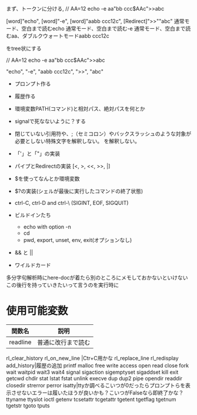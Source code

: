 

まず、トークンに分ける,
// AA=12
echo -e aa"bb  ccc$AAc">>abc

[word]"echo", [word]"-e", [word]"aabb  ccc12c", [Redirect]">>""abc"
通常モード、空白まで読むecho
通常モード、空白まで読む-e
通常モード、空白まで読むaa、ダブルクウォートモードaabb  ccc12c

をtree状にする

// AA=12
echo -e aa"bb  ccc$AAc">>abc

"echo", "-e", "aabb  ccc12c", ">>", "abc"



- プロンプト作る
- 履歴作る
- 環境変数PATH(コマンド)と相対パス、絶対パスを何とか
- signalで死なないように？する

- 閉じていない引用符や、;（セミコロン）やバックスラッシュのような対象が必要としない特殊文字を解釈しない。
を解釈しない。

- 「'」と「"」の実装

- パイプとRedirectの実装 [<, >, <<, >>, |]

- $を使ってなんとか環境変数

- $?の実装(シェルが最後に実行したコマンドの終了状態)

- ctrl-C, ctrl-D and ctrl-\ (SIGINT, EOF, SIGQUIT)

- ビルドインたち
  - echo with option -n
  - cd
  - pwd, export, unset, env, exit(オプションなし)

- && と || 
- ワイルドカード

多分字句解析時にhere-docが着たら別のところにメモしておかないといけない
この後行を持っていきたいって言うのを実行時に

# 使用可能変数
関数名|説明
----|----
readline |普通に改行まで読む
rl_clear_history
rl_on_new_line |Ctr+C用かな
rl_replace_line
rl_redisplay
add_history|履歴の追加
printf
malloc
free
write
access
open
read
close
fork
wait
waitpid
wait3
wait4
signal
sigaction
sigemptyset
sigaddset
kill
exit
getcwd
chdir
stat
lstat
fstat
unlink
execve
dup
dup2
pipe
opendir
readdir
closedir
strerror
perror
isatty|ttyか調べるこいつが0だったらプロンプトらを表示させないエラーは履いたほうが良いかも？こいつがFalseなら即終了かな？
ttyname
ttyslot
ioctl
getenv
tcsetattr
tcgetattr
tgetent
tgetflag
tgetnum
tgetstr
tgoto
tputs